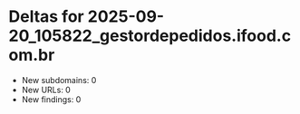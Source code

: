 # Deltas for 2025-09-20_105822_gestordepedidos.ifood.com.br
- New subdomains: 0
- New URLs: 0
- New findings: 0
